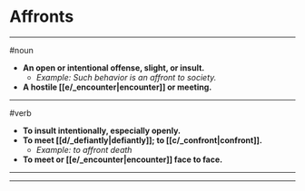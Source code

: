 # Affronts
---
#noun
- **An open or intentional offense, slight, or insult.**
	- _Example: Such behavior is an affront to society._
- **A hostile [[e/_encounter|encounter]] or meeting.**
---
#verb
- **To insult intentionally, especially openly.**
- **To meet [[d/_defiantly|defiantly]]; to [[c/_confront|confront]].**
	- _Example: to affront death_
- **To meet or [[e/_encounter|encounter]] face to face.**
---
---
